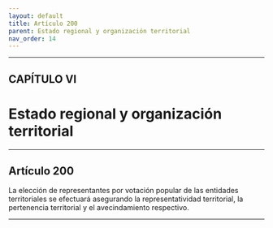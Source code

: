 ```yaml
---
layout: default
title: Artículo 200
parent: Estado regional y organización territorial
nav_order: 14
---
```


---

## CAPÍTULO VI
# Estado regional y organización territorial

---

## Artículo 200

La elección de representantes por votación popular de las entidades territoriales se efectuará asegurando la representatividad territorial, la pertenencia territorial y el avecindamiento respectivo.

---
